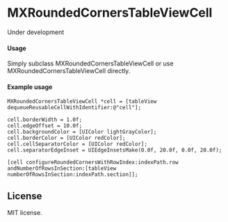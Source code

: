 # MXRoundedCornersTableViewCell

Under development

#### Usage

Simply subclass MXRoundedCornersTableViewCell or use MXRoundedCornersTableViewCell directly.

#### Example usage

``` objc
MXRoundedCornersTableViewCell *cell = [tableView dequeueReusableCellWithIdentifier:@"cell"];

cell.borderWidth = 1.0f;
cell.edgeOffset = 10.0f;
cell.backgroundColor = [UIColor lightGrayColor];
cell.borderColor = [UIColor redColor];
cell.cellSeparatorColor = [UIColor redColor];
cell.separatorEdgeInset = UIEdgeInsetsMake(0.0f, 20.0f, 0.0f, 20.0f);

[cell configureRoundedCornersWithRowIndex:indexPath.row andNumberOfRowsInSection:[tableView numberOfRowsInSection:indexPath.section]];
```

## License

MIT license.
